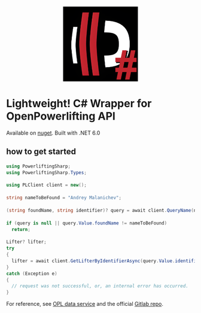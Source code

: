 <p align="center">
  <img src="PowerliftingSharp.png" alt="PowerliftingSharp" width=200 class="center"/>
</p>

# Lightweight! C# Wrapper for OpenPowerlifting API

Available on [nuget](https://www.nuget.org/packages/PowerliftingSharp/1.1.0).
Built with .NET 6.0

## how to get started

```csharp
using PowerliftingSharp;
using PowerliftingSharp.Types;

using PLClient client = new();

string nameToBeFound = "Andrey Malanichev";

(string foundName, string identifier)? query = await client.QueryName(nameToBeFound);

if (query is null || query.Value.foundName != nameToBeFound)
  return;
  
Lifter? lifter;
try
{
  lifter = await client.GetLifterByIdentifierAsync(query.Value.identifier);
}
catch (Exception e)
{
  // request was not successful, or, an internal error has occurred.
}
```

For reference, see [OPL data service](https://openpowerlifting.gitlab.io/opl-csv/) and the official [Gitlab repo](https://gitlab.com/openpowerlifting/opl-data).
